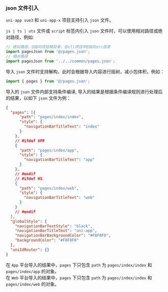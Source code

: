 ### json 文件引入

`uni-app vue3` 和 `uni-app-x` 项目支持引入 `json` 文件。

`js | ts | uts` 文件或 `script` 标签内引入 `json` 文件时，可以使用相对路径或绝对路径，例如:

```js
// 绝对路径，@指向项目根目录，在cli项目中@指向src目录
import pagesJson from '@/pages.json';
// 相对路径
import pagesJson from '../../common/pages.json';
```

导入 `json` 文件时支持解构，此时会根据导入内容进行摇树，减小包体积，例如：
```js
import { pages } from '@/pages.json';
```

导入的 `json` 文件内部支持条件编译, 导入的结果是根据条件编译规则进行处理后的结果，以如下 `json` 文件为例：
```json
{
  "pages": [{
      "path": "pages/index/index",
      "style": {
        "navigationBarTitleText": "index"
      }
    },
    // #ifdef APP
    {
      "path": "pages/index/app",
      "style": {
        "navigationBarTitleText": "app"
      }
    },
    // #endif 
    // #ifdef H5 
    {
      "path": "pages/index/web",
      "style": {
        "navigationBarTitleText": "web"
      }
    }
    // #endif 
  ],
  "globalStyle": {
    "navigationBarTextStyle": "black",
    "navigationBarTitleText": "uni-app",
    "navigationBarBackgroundColor": "#F8F8F8",
    "backgroundColor": "#F8F8F8"
  },
  "uniIdRouter": {}
}
```
在 `App` 平台导入的结果中，`pages` 下只包含 `path` 为 `pages/index/index` 和 `pages/index/app` 的对象。\
在 `Web` 平台导入的结果中，`pages` 下只包含 `path` 为 `pages/index/index` 和 `pages/index/web` 的对象。
